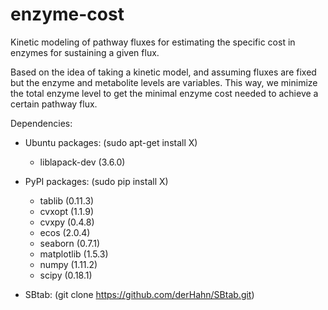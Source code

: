 enzyme-cost
===========

Kinetic modeling of pathway fluxes for estimating the specific cost in enzymes
for sustaining a given flux.

Based on the idea of taking a kinetic model, and assuming fluxes are fixed but
the enzyme and metabolite levels are variables. This way, we minimize the total
enzyme level to get the minimal enzyme cost needed to achieve a certain 
pathway flux.

Dependencies:
- Ubuntu packages: (sudo apt-get install X)
    - liblapack-dev (3.6.0)

- PyPI packages:   (sudo pip install X)
    - tablib (0.11.3)
    - cvxopt (1.1.9)
    - cvxpy  (0.4.8)
    - ecos   (2.0.4)
    - seaborn (0.7.1)
    - matplotlib (1.5.3)
    - numpy (1.11.2)
    - scipy (0.18.1)
    
- SBtab: (git clone https://github.com/derHahn/SBtab.git)
